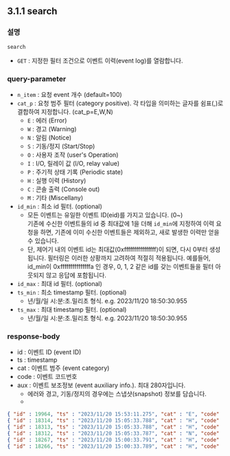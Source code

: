 ﻿## 3.1.1 search

### 설명

`search`

- `GET` : 지정한 필터 조건으로 이벤트 이력(event log)를 열람합니다.  

### query-parameter

- `n_item` : 요청 event 개수 (default=100)
- `cat_p` : 요청 범주 필터 (category positive). 각 타입을 의미하는 글자를 쉼표(,)로 결합하여 지정합니다.
            (cat_p=E,W,N)
  - `E` : 에러 (Error)
  - `W` : 경고 (Warning)
  - `N` : 알림 (Notice)
  - `S` : 기동/정지 (Start/Stop)
  - `O` : 사용자 조작 (user's Operation)
  - `I` : I/O, 릴레이 값 (I/O, relay value)
  - `P` : 주기적 상태 기록 (Periodic state)
  - `H` : 실행 이력 (History)
  - `C` : 콘솔 출력 (Console out)
  - `M` : 기타 (Miscellany)
- `id_min` : 최소 id 필터. (optional)
  - 모든 이벤트는 유일한 이벤트 ID(eid)를 가지고 있습니다. (0~)  
    기존에 수신한 이벤트들의 id 중 최대값에 1을 더해 `id_min`에 지정하여 이력 요청을 하면,
    기존에 이미 수신한 이벤트들은 제외하고, 새로 발생한 이력만 얻을 수 있습니다.  
  - 단, 제어기 내의 이벤트 id는 최대값(0xffffffffffffffff)이 되면, 다시 0부터 생성됩니다.
    필터링은 이러한 상황까지 고려하여 적절히 적용됩니다.
    예를들어, id_min이 0xfffffffffffffffa 인 경우, 0, 1, 2 같은 id를 갖는 이벤트들을 필터 아웃되지 않고 응답에 포함됩니다.
- `id_max` : 최대 id 필터. (optional)
- `ts_min` : 최소 timestamp 필터. (optional)
  - 년/월/일 시:분:초.밀리초 형식. e.g. 2023/11/20 18:50:30.955
- `ts_max` : 최대 timestamp 필터. (optional)
  - 년/월/일 시:분:초.밀리초 형식. e.g. 2023/11/20 18:50:30.955

### response-body

- id : 이벤트 ID (event ID)
- ts : timestamp
- cat : 이벤트 범주 (event category)
- code : 이벤트 코드번호
- aux : 이벤트 보조정보 (event auxiliary info.). 최대 280자입니다.
  - 에러와 경고, 기동/정지의 경우에는 스냅샷(snapshot) 정보를 담습니다.
  - 


```json
{ "id" : 19964, "ts" : "2023/11/20 15:53:11.275", "cat" : "E", "code" : "11,0,0", "aux" : "{ 'pc' : '20/3/1', 'j1' : 18.525, 'j2' : 105.000, 'j3' : -2.577, 'j4' : -14.432, 'j5' : -0.776, 'j6' : 0.314, 'sin' : '00 01 00 00 00 00 00 00', 'sout' : '05 08 06 00 00 00 00 01', 'din' : '00 00 80 00 00 00 00 00 00 00 00 00 00 00 00 00 00 00 00 00 00 00 00 00 00 00 00 00 00 00 00 C0', 'dout' : '00 00 80 00 00 00 00 00 00 00 00 00 00 00 00 00 00 00 00 00 00 00 00 00 00 00 00 00 00 00 00 C0' }" }
{ "id" : 18314, "ts" : "2023/11/20 15:05:33.788", "cat" : "H", "code" : "hist", "aux" : "(    976)Power saving = on " }
{ "id" : 18313, "ts" : "2023/11/20 15:05:33.788", "cat" : "H", "code" : "hist", "aux" : "(=Stamp=)[2023/11/20 15:05:33](+299996445us) " }
{ "id" : 18312, "ts" : "2023/11/20 15:05:33.787", "cat" : "N", "code" : "5", "aux" : "{ 'pc' : '20/3/1' }" }
{ "id" : 18267, "ts" : "2023/11/20 15:00:33.791", "cat" : "H", "code" : "hist", "aux" : "(   2001)    .end ;(P20/S3/F1) " }
{ "id" : 18266, "ts" : "2023/11/20 15:00:33.789", "cat" : "H", "code" : "hist", "aux" : "( 738785)S3  .move P,spd=500mm/sec,accu=4,tool=0 " }
```
